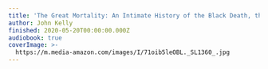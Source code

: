 ```yaml
---
title: 'The Great Mortality: An Intimate History of the Black Death, the Most Devastating Plague of All Time'
author: John Kelly
finished: 2020-05-20T00:00:00.000Z
audiobook: true
coverImage: >-
  https://m.media-amazon.com/images/I/71oib5leOBL._SL1360_.jpg
---
```

